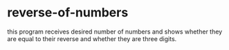 # reverse-of-numbers
this program receives desired number of numbers and shows whether they are equal to their reverse and whether they are three digits.
